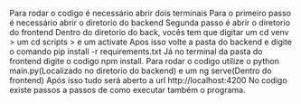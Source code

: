 Para rodar o codigo é necessário abrir dois terminais
Para o primeiro passo é necessário abrir o diretorio do backend
Segunda passo é abrir o diretorio do frontend
Dentro do diretorio do back, vocês tem que digitar um cd venv > um cd scripts > e um activate
Apos isso volte a pasta do backend e digite o comando pip install -r requirements.txt
Já no terminal da pasta do frontend digite o codigo npm install.
Para rodar o codigo utilize o python main.py(Localizado no diretorio do backend) e um ng serve(Dentro do frontend)
Após isso tudo será aberto a url http://localhost:4200
No codigo existe passos a passos de como executar também o programa.
